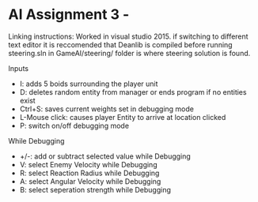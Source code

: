 # AI Assignment 3 - 

Linking instructions: Worked in visual studio 2015. if switching to different text editor it is reccomended that Deanlib 
is compiled before running steering.sln in GameAI/steering/ folder is where steering solution is found.  

Inputs
* I: adds 5 boids surrounding the player unit
* D: deletes random entity from manager or ends program if no entities exist
* Ctrl+S: saves current weights set in debugging mode
* L-Mouse click: causes player Entity to arrive at location clicked
* P: switch on/off debugging mode

While Debugging
* +/-: add or subtract selected value while Debugging
* V: select Enemy Velocity while Debugging
* R: select Reaction Radius while Debugging
* A: select Angular Velocity while Debugging
* B: select seperation strength while Debugging

